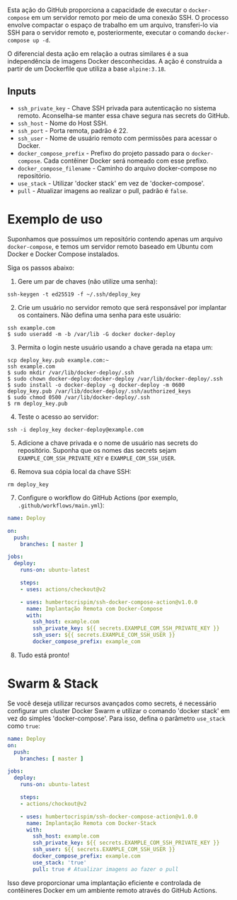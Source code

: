 #

Esta ação do GitHub proporciona a capacidade de executar o `docker-compose` em um servidor remoto por meio de uma conexão SSH. O processo envolve compactar o espaço de trabalho em um arquivo, transferi-lo via SSH para o servidor remoto e, posteriormente, executar o comando `docker-compose up -d`.

O diferencial desta ação em relação a outras similares é a sua independência de imagens Docker desconhecidas. A ação é construída a partir de um Dockerfile que utiliza a base `alpine:3.18`.

## Inputs

* `ssh_private_key` - Chave SSH privada para autenticação no sistema remoto. Aconselha-se manter essa chave segura nas secrets do GitHub.
* `ssh_host` - Nome do Host SSH.
* `ssh_port` - Porta remota, padrão é 22.
* `ssh_user` - Nome de usuário remoto com permissões para acessar o Docker.
* `docker_compose_prefix` - Prefixo do projeto passado para o `docker-compose`. Cada contêiner Docker será nomeado com esse prefixo.
* `docker_compose_filename` - Caminho do arquivo docker-compose no repositório.
* `use_stack` - Utilizar 'docker stack' em vez de 'docker-compose'.
* `pull` - Atualizar imagens ao realizar o pull, padrão é `false`.

# Exemplo de uso

Suponhamos que possuímos um repositório contendo apenas um arquivo `docker-compose`, e temos um servidor remoto baseado em Ubuntu com Docker e Docker Compose instalados.

Siga os passos abaixo:

1. Gere um par de chaves (não utilize uma senha):

```
ssh-keygen -t ed25519 -f ~/.ssh/deploy_key
```

2. Crie um usuário no servidor remoto que será responsável por implantar os containers. Não defina uma senha para este usuário:

```
ssh example.com
$ sudo useradd -m -b /var/lib -G docker docker-deploy
```

3. Permita o login neste usuário usando a chave gerada na etapa um:

```
scp deploy_key.pub example.com:~
ssh example.com
$ sudo mkdir /var/lib/docker-deploy/.ssh
$ sudo chown docker-deploy:docker-deploy /var/lib/docker-deploy/.ssh
$ sudo install -o docker-deploy -g docker-deploy -m 0600 deploy_key.pub /var/lib/docker-deploy/.ssh/authorized_keys
$ sudo chmod 0500 /var/lib/docker-deploy/.ssh
$ rm deploy_key.pub
```

4. Teste o acesso ao servidor:

```
ssh -i deploy_key docker-deploy@example.com
```

5. Adicione a chave privada e o nome de usuário nas secrets do repositório. Suponha que os nomes das secrets sejam `EXAMPLE_COM_SSH_PRIVATE_KEY` e `EXAMPLE_COM_SSH_USER`.

6. Remova sua cópia local da chave SSH:

```
rm deploy_key
```

7. Configure o workflow do GitHub Actions (por exemplo, `.github/workflows/main.yml`):

```yaml
name: Deploy

on:
  push:
    branches: [ master ]

jobs:
  deploy:
    runs-on: ubuntu-latest

    steps:
    - uses: actions/checkout@v2

    - uses: humbertocrispim/ssh-docker-compose-action@v1.0.0
      name: Implantação Remota com Docker-Compose
      with:
        ssh_host: example.com
        ssh_private_key: ${{ secrets.EXAMPLE_COM_SSH_PRIVATE_KEY }}
        ssh_user: ${{ secrets.EXAMPLE_COM_SSH_USER }}
        docker_compose_prefix: example_com
```

8. Tudo está pronto!

# Swarm & Stack

Se você deseja utilizar recursos avançados como secrets, é necessário configurar um cluster Docker Swarm e utilizar o comando 'docker stack' em vez do simples 'docker-compose'. Para isso, defina o parâmetro `use_stack` como `true`:

```yaml
name: Deploy
on:
  push:
    branches: [ master ]

jobs:
  deploy:
    runs-on: ubuntu-latest

    steps:
    - actions/chockout@v2

    - uses: humbertocrispim/ssh-docker-compose-action@v1.0.0
      name: Implantação Remota com Docker-Stack
      with:
        ssh_host: example.com
        ssh_private_key: ${{ secrets.EXAMPLE_COM_SSH_PRIVATE_KEY }}
        ssh_user: ${{ secrets.EXAMPLE_COM_SSH_USER }}
        docker_compose_prefix: example.com
        use_stack: 'true'
        pull: true # Atualizar imagens ao fazer o pull
```

Isso deve proporcionar uma implantação eficiente e controlada de contêineres Docker em um ambiente remoto através do GitHub Actions.